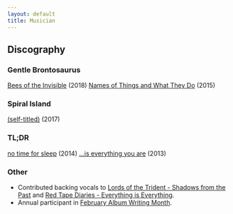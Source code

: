 ```yaml
---
layout: default
title: Musician
---
```

## Discography

### Gentle Brontosaurus
[Bees of the Invisible](https://gentlebrontosaurus.bandcamp.com/album/bees-of-the-invisible) (2018)
[Names of Things and What They Do](https://gentlebrontosaurus.bandcamp.com/album/names-of-things-and-what-they-do) (2015)

### Spiral Island
[(self-titled)](https://spiralisland.bandcamp.com/) (2017)

### TL;DR
[no time for sleep](https://tldr.bandcamp.com/) (2014)
[...is everything you are](https://tldr.bandcamp.com/album/is-everything-you-are) (2013)

### Other

* Contributed backing vocals to [Lords of the Trident - Shadows from the Past](https://lordsofthetrident.bandcamp.com/album/shadows-from-the-past) and [Red Tape Diaries - Everything is Everything](https://redtapediaries.bandcamp.com/).
* Annual participant in [February Album Writing Month](http://fawm.org/fawmers/ndavies/).

